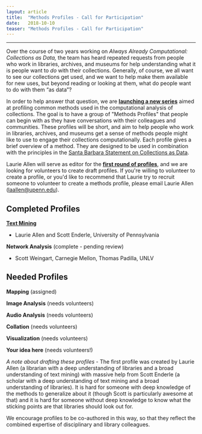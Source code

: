 ```yaml
---
layout: article
title:  "Methods Profiles - Call for Participation"
date:   2018-10-10 
teaser: "Methods Profiles - Call for Participation"
---
```

---
Over the course of two years working on *Always Already Computational: Collections as Data,* the team has heard repeated requests from people who work in libraries, archives, and museums for help understanding what it is people want to *do* with their collections.  Generally, of course, we all want to see our collections get used, and we want to help make them available for new uses, but beyond reading or looking at them, what do people want to do with them “as data”? 

In order to help answer that question, we are [**launching a new series**](https://collectionsasdata.github.io/methodsprofiles/) aimed at profiling common methods used in the computational analysis of collections. The goal is to have a group of "Methods Profiles" that people can begin with as they have conversations with their colleagues and communities. These profiles will be short, and aim to help people who work in libraries, archives, and museums get a sense of methods people might like to use to engage their collections computationally. Each profile gives a brief overview of a method. They are designed to be used in combination with the principles in the [Santa Barbara Statement on Collections as Data](https://collectionsasdata.github.io/statement/).

Laurie Allen will serve as editor for the [**first round of profiles**](https://collectionsasdata.github.io/methodsprofiles/), and we are looking for volunteers to create draft profiles. If you're willing to volunteer to create a profile, or you'd like to recommend that Laurie try to recruit someone to volunteer to create a methods profile, please email Laurie Allen (laallen@upenn.edu). 

## Completed Profiles

[**Text Mining**](https://collectionsasdata.github.io/textmining/) 
* Laurie Allen and Scott Enderle, University of Pennsylvania 

**Network Analysis** (complete - pending review)
* Scott Weingart, Carnegie Mellon, Thomas Padilla, UNLV 

## Needed Profiles 

**Mapping** (assigned)

**Image Analysis** (needs volunteers)

**Audio Analysis** (needs volunteers)

**Collation** (needs volunteers)

**Visualization** (needs volunteers)

**Your idea here** (needs volunteers!)

*A note about drafting these profiles* - The first profile was created by Laurie Allen (a librarian with a deep understanding of libraries and a broad understanding of text mining) with massive help from Scott Enderle (a scholar with a deep understanding of text mining and a broad understanding of libraries). It is hard for someone with deep knowledge of the methods to generalize about it (though Scott is particularly awesome at that) and it is hard for someone without deep knowledge to know what the sticking points are that libraries should look out for. 

We encourage profiles to be co-authored in this way, so that they reflect the combined expertise of disciplinary and library colleagues. 
